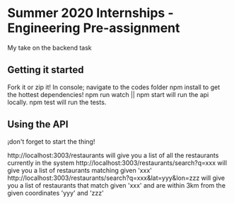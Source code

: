 # Summer 2020 Internships - Engineering Pre-assignment

My take on the backend task

## Getting it started

Fork it or zip it!
In console; navigate to the codes folder
npm install to get the hottest dependencies!
npm run watch || npm start will run the api locally.
npm test will run the tests.

## Using the API

¡don't forget to start the thing!

http://localhost:3003/restaurants will give you a list of all the restaurants currently in the system
http://localhost:3003/restaurants/search?q=xxx will give you a list of restaurants matching given 'xxx'
http://localhost:3003/restaurants/search?q=xxx&lat=yyy&lon=zzz will give you a list of restaurants that match given 'xxx' and are within 3km from the given coordinates 'yyy' and 'zzz'

